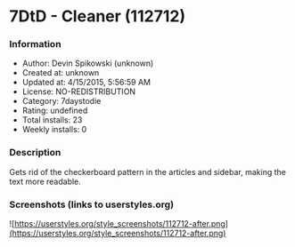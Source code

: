 # 7DtD - Cleaner (112712)

### Information
- Author: Devin Spikowski (unknown)
- Created at: unknown
- Updated at: 4/15/2015, 5:56:59 AM
- License: NO-REDISTRIBUTION
- Category: 7daystodie
- Rating: undefined
- Total installs: 23
- Weekly installs: 0


### Description
Gets rid of the checkerboard pattern in the articles and sidebar, making the text more readable.


### Screenshots (links to userstyles.org)
![https://userstyles.org/style_screenshots/112712-after.png](https://userstyles.org/style_screenshots/112712-after.png)


